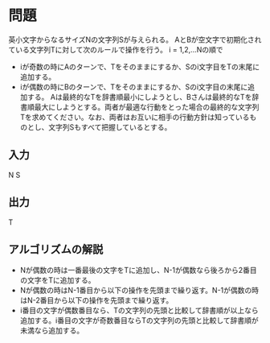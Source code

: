 # 問題
英小文字からなるサイズNの文字列Sが与えられる。
AとBが空文字で初期化されている文字列Tに対して次のルールで操作を行う。
i = 1,2,...Nの順で
- iが奇数の時にAのターンで、Tをそのままにするか、Sのi文字目をTの末尾に追加する。
- iが偶数の時にBのターンで、Tをそのままにするか、Sのi文字目の末尾に追加する。
Aは最終的なTを辞書順最小にしようとし、Bさんは最終的なTを辞書順最大にしようとする。両者が最適な行動をとった場合の最終的な文字列Tを求めてください。なお、両者はお互いに相手の行動方針は知っているものとし、文字列Sもすべて把握しているとする。

## 入力
N
S

## 出力
T

## アルゴリズムの解説
- Nが偶数の時は一番最後の文字をTに追加し、N-1が偶数なら後ろから2番目の文字をTに追加する。
- Nが偶数の時はN-1番目から以下の操作を先頭まで繰り返す。N-1が偶数の時はN-2番目から以下の操作を先頭まで繰り返す。
- i番目の文字が偶数番目なら、Tの文字列の先頭と比較して辞書順が以上なら追加する。i番目の文字が奇数番目ならTの文字列の先頭と比較して辞書順が未満なら追加する。
